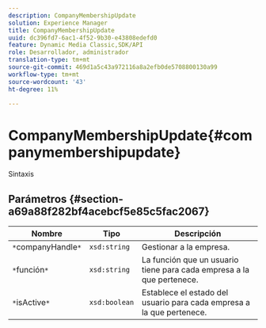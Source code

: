 ```yaml
---
description: CompanyMembershipUpdate
solution: Experience Manager
title: CompanyMembershipUpdate
uuid: dc396fd7-6ac1-4f52-9b30-e43808edefd0
feature: Dynamic Media Classic,SDK/API
role: Desarrollador, administrador
translation-type: tm+mt
source-git-commit: 469d1a5c43a972116a8a2efb0de5708800130a99
workflow-type: tm+mt
source-wordcount: '43'
ht-degree: 11%

---
```



# CompanyMembershipUpdate{#companymembershipupdate}

Sintaxis

## Parámetros {#section-a69a88f282bf4acebcf5e85c5fac2067}

| Nombre | Tipo | Descripción |
|---|---|---|
| `*`companyHandle`*` | `xsd:string` | Gestionar a la empresa. |
| `*`función`*` | `xsd:string` | La función que un usuario tiene para cada empresa a la que pertenece. |
| `*`isActive`*` | `xsd:boolean` | Establece el estado del usuario para cada empresa a la que pertenece. |

